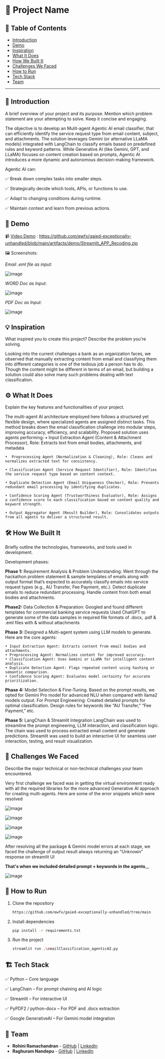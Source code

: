 # 🚀 Project Name

## 📌 Table of Contents
- [Introduction](#introduction)
- [Demo](#demo)
- [Inspiration](#inspiration)
- [What It Does](#what-it-does)
- [How We Built It](#how-we-built-it)
- [Challenges We Faced](#challenges-we-faced)
- [How to Run](#how-to-run)
- [Tech Stack](#tech-stack)
- [Team](#team)

---

## 🎯 Introduction
A brief overview of your project and its purpose. Mention which problem statement are your attempting to solve. Keep it concise and engaging.

The objective is to develop an Mulit-agent Agentic AI email classifier, that can efficiently identify the service request type from email content, subject, and attachments. The solution leverages Gemini (or alternative LLaMA models) integrated with LangChain to classify emails based on predefined rules and keyword patterns.
While Generative AI (like Gemini, GPT, and LLaMA) focuses on content creation based on prompts, Agentic AI introduces a more dynamic and autonomous decision-making framework.

Agentic AI can:

✅ Break down complex tasks into smaller steps.

✅ Strategically decide which tools, APIs, or functions to use.

✅ Adapt to changing conditions during runtime.

✅ Maintain context and learn from previous actions.


## 🎥 Demo

📹 [Video Demo](#) : https://github.com/ewfx/gaied-exceptionally-unhandled/blob/main/artifacts/demo/Streamlit_APP_Recoding.zip

🖼️ Screenshots:

_Email .eml file as input:_

![image](https://github.com/user-attachments/assets/c7954877-9180-47ff-aca4-c8b2df91f798)

_WORD Doc as Input:_

![image](https://github.com/user-attachments/assets/2f7e722e-717b-4da8-b046-de315c9b6e57)


_PDF Doc as Input:_

![image](https://github.com/user-attachments/assets/bf6a451f-d339-4898-9fc5-3e4c914d16dc)


## 💡 Inspiration
What inspired you to create this project? Describe the problem you're solving.

Looking into the current challenges a bank as an organization faces, we observed that manually extracting content from email and classifying them into different categories is one of the tedious job a person has to do. Though the content might be different in terms of an email, but building a solution could also solve many such problems dealing with text classification.


## ⚙️ What It Does
Explain the key features and functionalities of your project.

The multi-agent AI architecture employed here follows a structured yet flexible design, where specialized agents are assigned distinct tasks. This method breaks down the email classification challenge into modular steps, improving accuracy, efficiency, and scalability.
Proposed solution uses agents performing:
	•  Input Extraction Agent (Content & Attachment Processor), Role: Extracts text from email bodies, attachments, and metadata
 
	•  Preprocessing Agent (Normalization & Cleaning), Role: Cleans and normalizes extracted text for consistency.
 
	• Classification Agent (Service Request Identifier), Role: Identifies the service request type based on content context.
 
	• Duplicate Detection Agent (Email Uniqueness Checker), Role: Prevents redundant email processing by identifying duplicates.
 
	• Confidence Scoring Agent (Trustworthiness Evaluator), Role: Assigns a confidence score to each classification based on content quality and keyword strength.

 	• Output Aggregator Agent (Result Builder), Role: Consolidates outputs from all agents to deliver a structured result.


## 🛠️ How We Built It
Briefly outline the technologies, frameworks, and tools used in development.

Development phases:

**Phase 1:** Requirement Analysis & Problem Understanding:
Went through the hackathon problem statement & sample templates of emails along with output format that’s expected to accurately classify emails into service request types (e.g., AU Transfer, Fee Payment, etc.). Detect duplicate emails to reduce redundant processing.  Handle content from both email bodies and attachments.

**Phase2:** Data Collection & Preparation:
Googled and found different templates for commercial banking service requests
Used ChatGPT to generate some of the data samples in required file formats of .docx, .pdf & .eml files with & without attachments

**Phase 3:** Designed a Multi-agent system using LLM models to generate. Here are the core agents:

	• Input Extraction Agent: Extracts content from email bodies and attachments.
	• Preprocessing Agent: Normalizes content for improved accuracy.
	• Classification Agent: Uses Gemini or LLaMA for intelligent content analysis.
	• Duplicate Detection Agent: Flags repeated content using hashing or semantic comparison.
	• Confidence Scoring Agent: Evaluates model certainty for accurate prioritization.

**Phase 4:** Model Selection & Fine-Tuning. 
Based on the prompt results, we opted for Gemini Pro model for advanced NLU when compared with llama2 models output.
For Prompt Engineering: Created detailed prompts for optimal classification.
Design rules for keywords like “AU Transfer,” “Fee Payment,” etc.

**Phase 5:** LangChain & Streamlit Integration
LangChain was used to streamline the prompt engineering, LLM interaction, and classification logic.
The chain was used to process extracted email content and generate predictions.
Streamlit was used to build an interactive UI for seamless user interaction, testing, and result visualization.


## 🚧 Challenges We Faced
Describe the major technical or non-technical challenges your team encountered.

Very first challenge we faced was in getting the virtual environment ready with all the required libraries for the more advanced Generative AI approach for creating multi-agents. Here are some of the error snippets which were resolved

![image](https://github.com/user-attachments/assets/3c2c6f95-f236-4263-8df0-9adbb5ccda90)

![image](https://github.com/user-attachments/assets/e11e4d07-84f4-4fe5-ba14-61b5b9e84b83)

![image](https://github.com/user-attachments/assets/91cb1679-0660-4a8b-a3f1-474f838bdc2f)

![image](https://github.com/user-attachments/assets/e404da1b-a5e2-42bd-989a-a162d0b5fdb8)


After resolving all the package & Gemini model errors at each stage, we faced the challenge of output result always returning an "Unknown" response on streamlit UI

**That's when we included detailed prompt + keywords in the agents**__

![image](https://github.com/user-attachments/assets/61a013f2-4f0c-461c-8b24-a7695c717d7a)



## 🏃 How to Run
1. Clone the repository  
   ```sh
   https://github.com/ewfx/gaied-exceptionally-unhandled/tree/main
   ```
2. Install dependencies  
   ```sh
   pip install -r requirements.txt
   ```
3. Run the project  
   ```sh
   streamlit run .\emailClassification_agenticAI.py
   ```

## 🏗️ Tech Stack
✅ Python – Core language

✅ LangChain – For prompt chaining and AI logic

✅ Streamlit – For interactive UI

✅ PyPDF2 / python-docx – For PDF and .docx extraction

✅ Google GenerativeAI – For Gemini model integration


## 👥 Team
- **Rohini Ramachandran** - [GitHub](#) | [LinkedIn](#)
- **Raghuram Nandepu** - [GitHub](#) | [LinkedIn](#)
